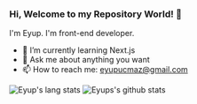### Hi, Welcome to my Repository World! 👋

I'm Eyup. I'm front-end developer.

- 🌱 I’m currently learning Next.js
- 💬 Ask me about anything you want
- 📫 How to reach me: [eyupucmaz@gmail.com](mailto://eyupucmaz@gmail.com)

![Eyup's lang stats](https://github-readme-stats.vercel.app/api/top-langs/?username=eyupucmaz&theme=tokyonight)
![Eyups's github stats](https://github-readme-stats.vercel.app/api?username=eyupucmaz&show_icons=true&theme=tokyonight)
